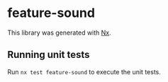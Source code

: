 # feature-sound

This library was generated with [Nx](https://nx.dev).

## Running unit tests

Run `nx test feature-sound` to execute the unit tests.
